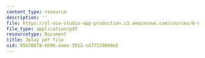 ```yaml
---
content_type: resource
description: ''
file: https://ol-ocw-studio-app-production.s3.amazonaws.com/courses/6-003-signals-and-systems-fall-2011/95b30078bb96eaee3912cd77529068e5_K3OFb7RlbVE.pdf
file_type: application/pdf
resourcetype: Document
title: 3play pdf file
uid: 95b30078-bb96-eaee-3912-cd77529068e5
---
```

